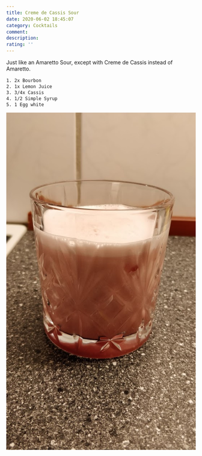 ```yaml
---
title: Creme de Cassis Sour
date: 2020-06-02 18:45:07
category: Cocktails
comment: 
description: 
rating: ''
---
```


Just like an Amaretto Sour, except with Creme de Cassis instead of Amaretto.

    1. 2x Bourbon
    2. 1x Lemon Juice
    3. 3/4x Cassis
    4. 1/2 Simple Syrup
    5. 1 Egg white
    
![Version 1][version1]
    
[version1]: Creme_de_Cassis_Sour_V1.jpg  